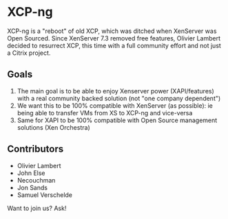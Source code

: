 # XCP-ng

XCP-ng is a "reboot" of old XCP, which was ditched when XenServer was Open Sourced. Since XenServer 7.3 removed free features, Olivier Lambert decided to resurrect XCP, this time with a full community effort and not just a Citrix project.

## Goals

1. The main goal is to be able to enjoy Xenserver power (XAPI/features) with a real community backed solution (not "one company dependent")
2. We want this to be 100% compatible with XenServer (as possible): ie being able to transfer VMs from XS to XCP-ng and vice-versa
3. Same for XAPI to be 100% compatible with Open Source management solutions (Xen Orchestra)

## Contributors

* Olivier Lambert
* John Else
* Necouchman
* Jon Sands
* Samuel Verschelde

Want to join us? Ask!
